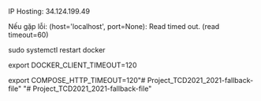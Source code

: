 IP Hosting: 34.124.199.49

Nếu gặp lỗi: (host='localhost', port=None): Read timed out. (read timeout=60)


sudo systemctl restart docker 


export DOCKER_CLIENT_TIMEOUT=120


export COMPOSE_HTTP_TIMEOUT=120"# Project_TCD2021_2021-fallback-file" 
"# Project_TCD2021_2021-fallback-file" 
 
